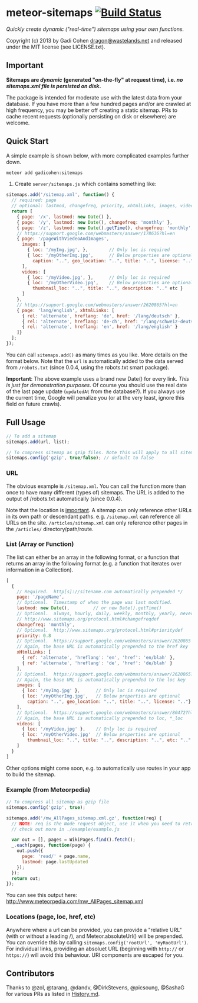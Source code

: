 # meteor-sitemaps [![Build Status](https://api.travis-ci.org/gadicc/meteor-sitemaps.svg)](https://travis-ci.org/gadicc/meteor-sitemaps)

*Quickly create dynamic ("real-time") sitemaps using your own functions.*

Copyright (c) 2013 by Gadi Cohen <dragon@wastelands.net> and released under the MIT license (see LICENSE.txt).

## Important

**Sitemaps are *dynamic* (generated "on-the-fly" at request time), i.e. *no sitemaps.xml file is persisted on disk*.**

The package is intended for moderate use with the latest data from your database.  If you have more than a few hundred pages and/or are crawled at high frequency, you may be better off creating a static sitemap.  PRs to cache recent requests (optionally persisting on disk or elsewhere) are welcome.

## Quick Start

A simple example is shown below, with more complicated examples further down.  

```bash
meteor add gadicohen:sitemaps
```

1. Create `server/sitemaps.js` which contains something like:

```js
sitemaps.add('/sitemap.xml', function() {
  // required: page
  // optional: lastmod, changefreq, priority, xhtmlLinks, images, videos
  return [
    { page: '/x', lastmod: new Date() },
    { page: '/y', lastmod: new Date(), changefreq: 'monthly' },
    { page: '/z', lastmod: new Date().getTime(), changefreq: 'monthly', priority: 0.8 },
    // https://support.google.com/webmasters/answer/178636?hl=en
    { page: '/pageWithViedeoAndImages',
      images: [
        { loc: '/myImg.jpg', },        // Only loc is required
        { loc: '/myOtherImg.jpg',      // Below properties are optional
          caption: "..", geo_location: "..", title: "..", license: ".."}
      ],
      videos: [
        { loc: '/myVideo.jpg', },      // Only loc is required
        { loc: '/myOtherVideo.jpg',    // Below properties are optional
          thumbnail_loc: "..", title: "..", description: ".." etc }
      ]
    },
    // https://support.google.com/webmasters/answer/2620865?hl=en
    { page: 'lang/english', xhtmlLinks: [
      { rel: 'alternate', hreflang: 'de', href: '/lang/deutsch' },
      { rel: 'alternate', hreflang: 'de-ch', href: '/lang/schweiz-deutsch' },
      { rel: 'alternate', hreflang: 'en', href: '/lang/english' }
    ]}
  ];
});
```

You can call `sitemaps.add()` as many times as you like.
More details on the format below.
Note that the `url` is automatically added to the data served from
`/robots.txt` (since 0.0.4, using the robots.txt smart package).

**Important**: The above example uses a brand new Date() for every link.  *This
is just for demonstration purposes*.  Of course you should use the real date
of the last page update (`updatedAt` from the database?).  If you always use
the current time, Google will penalize you (or at the very least, ignore this
field on future crawls).

## Full Usage

```js
// To add a sitemap
sitemaps.add(url, list);

// To compress sitemap as gzip files. Note this will apply to all sitemap files
sitemaps.config('gzip', true/false); // default to false
```

### URL

The obvious example is `/sitemap.xml`.  You can call the function
more than once to have many different (types of) sitemaps.  The URL is added
to the output of /robots.txt automatically (since 0.0.4).

Note that the location is
[important](http://www.sitemaps.org/protocol.html#location).  A sitemap can only
reference other URLs in its own path or descendant paths.  e.g. `/sitemap.xml`
can reference all URLs on the site.  `/articles/sitemap.xml` can only reference
other pages in the `/articles/` directory/path/route.

### List (Array or Function)

The list can either be an array in the following format, or a function that
returns an array in the following format (e.g. a function that iterates over
information in a Collection).

```js
[
  {
    // Required.  http[s]://sitename.com automatically prepended */
    page: '/pageName',
    // Optional.  Timestamp of when the page was last modified.
    lastmod: new Date(),         // or new Date().getTime()
    // Optional.  always, hourly, daily, weekly, monthly, yearly, never
    // http://www.sitemaps.org/protocol.html#changefreqdef
    changefreq: 'monthly',
    // Optional.  http://www.sitemaps.org/protocol.html#prioritydef
    priority: 0.8
    // Optional.  https://support.google.com/webmasters/answer/2620865
    // Again, the base URL is automatically prepended to the href key
    xHtmlLinks: [
      { ref: 'alternate', 'hreflang': 'en', 'href': 'en/blah' },
      { ref: 'alternate', 'hreflang': 'de', 'href': 'de/blah' }
    ],
    // Optional.  https://support.google.com/webmasters/answer/2620865?hl=en
    // Again, the base URL is automatically prepended to the loc key
    images: [
      { loc: '/myImg.jpg' },      // Only loc is required
      { loc: '/myOtherImg.jpg',   // Below properties are optional
        caption: "..", geo_location: "..", title: "..", license: ".."}
    ],
    // Optional.  https://support.google.com/webmasters/answer/80472?hl=en
    // Again, the base URL is automatically prepended to loc, *_loc
    videos: [
      { loc: '/myVideo.jpg' },    // Only loc is required
      { loc: '/myOtherVideo.jpg'  // Below properties are optional
        thumbnail_loc: "..", title: "..", description: "..", etc: ".." }
    ]
  }
]
```

Other options might come soon, e.g. to automatically use routes in your app
to build the sitemap.

### Example (from Meteorpedia)

```js
// To compress all sitemap as gzip file
sitemaps.config('gzip', true);

sitemaps.add('/mw_AllPages_sitemap.xml.gz', function(req) {
  // NOTE: req is the Node request object, use it when you need to retrieve information (host, port, protocol ...)
  // check out more in ./example/example.js

  var out = [], pages = WikiPages.find().fetch();
  _.each(pages, function(page) {
    out.push({
      page: 'read/' + page.name,
      lastmod: page.lastUpdated
    });
  });
  return out;
});
```

You can see this output here: http://www.meteorpedia.com/mw_AllPages_sitemap.xml

### Locations (page, loc, href, etc)

Anywhere where a url can be provided, you can provide a "relative URL" (with
or without a leading /), and Meteor.absoluteUrl() will be prepended.  You
can override this by calling `sitemaps.config('rootUrl', 'myRootUrl')`.  For
individual links, providing an absoluet URL (beginning with `http://` or
`https://`) will avoid this behaviour.  URI components are escaped for you.

## Contributors

Thanks to @zol, @tarang, @dandv, @DirkStevens, @picsoung, @SashaG for various
PRs as listed in [History.md](History.md).
